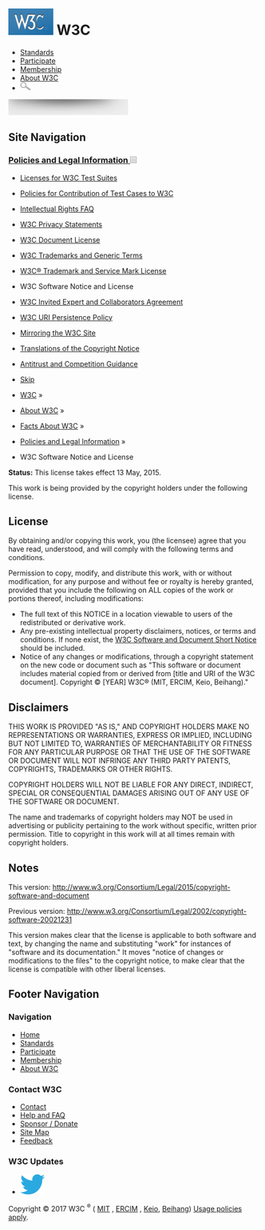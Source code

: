 # [<img src="/2008/site/images/logo-w3c-mobile-lg" alt="W3C" width="90" height="53" />](/) <span class="alt-logo">W3C</span>

- [Standards](/standards/)
- [Participate](/participate/)
- [Membership](/Consortium/membership)
- [About W3C](/Consortium/)
- <img src="/2008/site/images/search-button" alt="Search" class="submit" width="21" height="17" />

<img src="/2008/site/images/logo-shadow" height="32" />

## Site Navigation

### <span class="ribbon">[Policies and Legal Information <img src="/2008/site/images/header-link" alt="Header link" class="header-link" width="13" height="13" />](/Consortium/Legal/ipr-notice.html "Up to Policies and Legal Information")</span>

- [Licenses for W3C Test Suites](/Consortium/Legal/2008/04-testsuite-copyright.html)
- [Policies for Contribution of Test Cases to W3C](/2004/10/27-testcases.html)
- [Intellectual Rights FAQ](/Consortium/Legal/IPR-FAQ)
- [W3C Privacy Statements](/Consortium/Legal/privacy-statement)
- [W3C Document License](/Consortium/Legal/copyright-documents)
- [W3C Trademarks and Generic Terms](/Consortium/Legal/2002/trademarks-20021231.html)
- [W3C® Trademark and Service Mark License](/Consortium/Legal/trademark-license)
- <span class="current">W3C Software Notice and License</span>
- [W3C Invited Expert and Collaborators Agreement](/Consortium/Legal/collaborators-agreement)
- [W3C URI Persistence Policy](/Consortium/Persistence.html)
- [Mirroring the W3C Site](/1999/10/21-mirroring-policy.html)
- [Translations of the Copyright Notice](/Consortium/Legal/2006/08-copyright-translations.html)
- [Antitrust and Competition Guidance](https://www.w3.org/Consortium/Legal/2017/antitrust-guidance)

- [Skip](#w3c_content_body "Skip to content (e.g., when browsing via audio)")
- [W3C](/) <span class="cr">»</span>
- [About W3C](/Consortium/) <span class="cr">»</span>
- [Facts About W3C](/Consortium/facts.html) <span class="cr">»</span>
- [Policies and Legal Information](/Consortium/Legal/ipr-notice.html) <span class="cr">»</span>
- W3C Software Notice and License

**Status:** This license takes effect 13 May, 2015.

This work is being provided by the copyright holders under the following license.

## License

By obtaining and/or copying this work, you (the licensee) agree that you have read, understood, and will comply with the following terms and conditions.

Permission to copy, modify, and distribute this work, with or without modification, for any purpose and without fee or royalty is hereby granted, provided that you include the following on ALL copies of the work or portions thereof, including modifications:

- The full text of this NOTICE in a location viewable to users of the redistributed or derivative work.
- Any pre-existing intellectual property disclaimers, notices, or terms and conditions. If none exist, the [W3C Software and Document Short Notice](/Consortium/Legal/copyright-software-short-notice) should be included.
- Notice of any changes or modifications, through a copyright statement on the new code or document such as "This software or document includes material copied from or derived from \[title and URI of the W3C document\]. Copyright © \[YEAR\] W3C® (MIT, ERCIM, Keio, Beihang)."

## Disclaimers

THIS WORK IS PROVIDED "AS IS," AND COPYRIGHT HOLDERS MAKE NO REPRESENTATIONS OR WARRANTIES, EXPRESS OR IMPLIED, INCLUDING BUT NOT LIMITED TO, WARRANTIES OF MERCHANTABILITY OR FITNESS FOR ANY PARTICULAR PURPOSE OR THAT THE USE OF THE SOFTWARE OR DOCUMENT WILL NOT INFRINGE ANY THIRD PARTY PATENTS, COPYRIGHTS, TRADEMARKS OR OTHER RIGHTS.

COPYRIGHT HOLDERS WILL NOT BE LIABLE FOR ANY DIRECT, INDIRECT, SPECIAL OR CONSEQUENTIAL DAMAGES ARISING OUT OF ANY USE OF THE SOFTWARE OR DOCUMENT.

The name and trademarks of copyright holders may NOT be used in advertising or publicity pertaining to the work without specific, written prior permission. Title to copyright in this work will at all times remain with copyright holders.

## Notes

This version: <http://www.w3.org/Consortium/Legal/2015/copyright-software-and-document>

Previous version: <http://www.w3.org/Consortium/Legal/2002/copyright-software-20021231>

This version makes clear that the license is applicable to both software and text, by changing the name and substituting "work" for instances of "software and its documentation." It moves "notice of changes or modifications to the files" to the copyright notice, to make clear that the license is compatible with other liberal licenses.

## Footer Navigation

### Navigation

- [Home](/)
- [Standards](/standards/)
- [Participate](/participate/)
- [Membership](/Consortium/membership)
- [About W3C](/Consortium/)

### Contact W3C

- [Contact](/Consortium/contact)
- [Help and FAQ](/Help/)
- [Sponsor / Donate](/Consortium/sponsor/)
- [Site Map](/Consortium/siteindex)
- [Feedback](http://lists.w3.org/Archives/Public/site-comments/)

### W3C Updates

- [<img src="/2008/site/images/Twitter_bird_logo_2012.svg" alt="Twitter" class="social-icon" height="40" />](http://twitter.com/W3C "Follow W3C on Twitter")

Copyright © 2017 W3C <sup>®</sup> ( [MIT](http://www.csail.mit.edu/) , [ERCIM](http://www.ercim.org/) , [Keio](http://www.keio.ac.jp/), [Beihang](http://ev.buaa.edu.cn/)) [Usage policies apply](/Consortium/Legal/ipr-notice).
